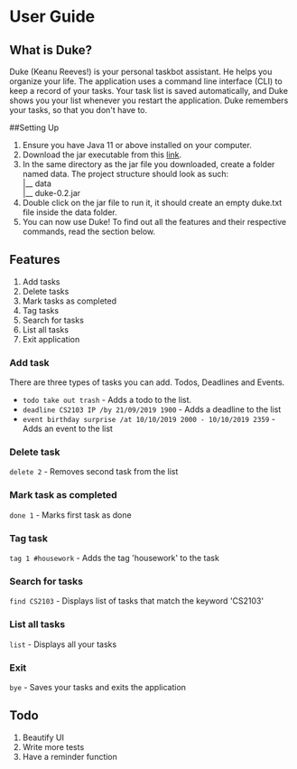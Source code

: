 # User Guide

## What is Duke?
Duke (Keanu Reeves!) is your personal taskbot assistant. He helps you organize your life. 
The application uses a command line interface (CLI) to keep a record of your tasks. 
Your task list is saved automatically, and Duke shows you your list whenever you restart the application.
Duke remembers your tasks, so that you don't have to. 

##Setting Up
1. Ensure you have Java 11 or above installed on your computer. 
1. Download the jar executable from this <a href="">link</a>.
1. In the same directory as the jar file you downloaded, create a folder named data. The project structure should look as such:<br/>
|__ data <br/>
|__ duke-0.2.jar <br/>
1. Double click on the jar file to run it, it should create an empty duke.txt file inside the data folder. 
1. You can now use Duke! To find out all the features and their respective commands, read the section below. 

## Features 
1. Add tasks 
1. Delete tasks
1. Mark tasks as completed
1. Tag tasks
1. Search for tasks 
1. List all tasks
1. Exit application

### Add task
There are three types of tasks you can add. Todos, Deadlines and Events. 

* `todo take out trash` - Adds a todo to the list.
* `deadline CS2103 IP /by 21/09/2019 1900` - Adds a deadline to the list
* `event birthday surprise /at 10/10/2019 2000 - 10/10/2019 2359` - Adds an event to the list


### Delete task
`delete 2` - Removes second task from the list

### Mark task as completed
`done 1` - Marks first task as done

### Tag task
`tag 1 #housework` - Adds the tag 'housework' to the task

### Search for tasks
`find CS2103` - Displays list of tasks that match the keyword 'CS2103'

### List all tasks
`list` - Displays all your tasks


### Exit
`bye` - Saves your tasks and exits the application

## Todo
1. Beautify UI 
1. Write more tests
1. Have a reminder function
